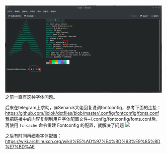 ![](/images/字体混乱.png)
之前一直有这种字体问题。

后来在telegram上求助，@Senaruk大佬回复说调fontconfig，参考下面的连接：
<https://github.com/liolok/dotfiles/blob/master/.config/fontconfig/fonts.conf>
我把链接中的内容复制到用户字体配置文件~/.config/fontconfig/fonts.conf后，再使用 `fc-cache` 命令重建 Fontconfig 的配置，就解决了问题
![](/images/Pasted%20image%2020230217143054.png)

之后有时间再细看字体配置：
<https://wiki.archlinuxcn.org/wiki/%E5%AD%97%E4%BD%93%E9%85%8D%E7%BD%AE>
